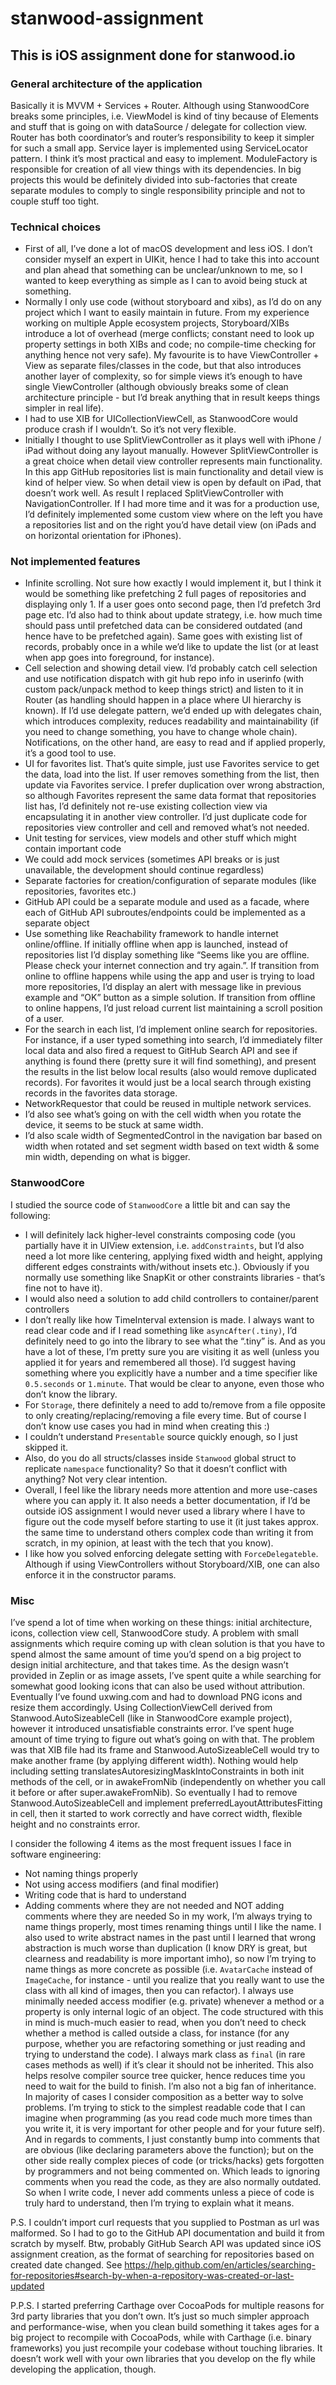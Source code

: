 # stanwood-assignment

## This is iOS assignment done for stanwood.io


### General architecture of the application
Basically it is MVVM + Services + Router. Although using StanwoodCore breaks some principles, i.e. ViewModel is kind of tiny because of Elements and stuff that is going on with dataSource / delegate for collection view.
Router has both coordinator’s and router’s responsibility to keep it simpler for such a small app.
Service layer is implemented using ServiceLocator pattern. I think it’s most practical and easy to implement.
ModuleFactory is responsible for creation of all view things with its dependencies. In big projects this would be definitely divided into sub-factories that create separate modules to comply to single responsibility principle and not to couple stuff too tight.


### Technical choices
- First of all, I’ve done a lot of macOS development and less iOS. I don’t consider myself an expert in UIKit, hence I had to take this into account and plan ahead that something can be unclear/unknown to me, so I wanted to keep everything as simple as I can to avoid being stuck at something.
- Normally I only use code (without storyboard and xibs), as I’d do on any project which I want to easily maintain in future. From my experience working on multiple Apple ecosystem projects, Storyboard/XIBs introduce a lot of overhead (merge conflicts; constant need to look up property settings in both XIBs and code; no compile-time checking for anything hence not very safe). My favourite is to have ViewController + View as separate files/classes in the code, but that also introduces another layer of complexity, so for simple views it’s enough to have single ViewController (although obviously breaks some of clean architecture principle - but I’d break anything that in result keeps things simpler in real life).
- I had to use XIB for UICollectionViewCell, as StanwoodCore would produce crash if I wouldn’t. So it’s not very flexible.
- Initially I thought to use SplitViewController as it plays well with iPhone / iPad without doing any layout manually. However SplitViewController is a great choice when detail view controller represents main functionality. In this app GitHub repositories list is main functionality and detail view is kind of helper view. So when detail view is open by default on iPad, that doesn’t work well. As result I replaced SplitViewController with NavigationController. If I had more time and it was for a production use, I’d definitely implemented some custom view where on the left you have a repositories list and on the right you’d have detail view (on iPads and on horizontal orientation for iPhones).


### Not implemented features
- Infinite scrolling. Not sure how exactly I would implement it, but I think it would be something  like prefetching 2 full pages of repositories and displaying only 1. If a user goes onto second page, then I’d prefetch 3rd page etc. I’d also had to think about update strategy, i.e. how much time should pass until prefetched data can be considered outdated (and hence have to be prefetched again). Same goes with existing list of records, probably once in a while we’d like to update the list (or at least when app goes into foreground, for instance).
- Cell selection and showing detail view. I’d probably catch cell selection and use notification dispatch with git hub repo info in userinfo (with custom pack/unpack method to keep things strict) and listen to it in Router (as handling should happen in a place where UI hierarchy is known). If I’d use delegate pattern, we’d ended up with delegates chain, which introduces complexity, reduces readability and maintainability (if you need to change something, you have to change whole chain). Notifications, on the other hand, are easy to read and if applied properly, it’s a good tool to use.
- UI for favorites list. That’s quite simple, just use Favorites service to get the data, load into the list. If user removes something from the list, then update via Favorites service. I prefer duplication over wrong abstraction, so although Favorites represent the same data format that repositories list has, I’d definitely not re-use existing collection view via encapsulating it in another view controller. I’d just duplicate code for repositories view controller and cell and removed what’s not needed.
- Unit testing for services, view models and other stuff which might contain important code
- We could add mock services (sometimes API breaks or is just unavailable, the development should continue regardless)
- Separate factories for creation/configuration of separate modules (like repositories, favorites etc.)
- GitHub API could be a separate module and used as a facade, where each of GitHub API subroutes/endpoints could be implemented as a separate object
- Use something like Reachability framework to handle internet online/offline. If initially offline when app is launched, instead of repositories list I’d display something like “Seems like you are offline. Please check your internet connection and try again.”. If transition from online to offline happens while using the app and user is trying to load more repositories, I’d display an alert with message like in previous example and “OK” button as a simple solution. If transition from offline to online happens, I’d just reload current list maintaining a scroll position of a user.
- For the search in each list, I’d implement online search for repositories. For instance, if a user typed something into search, I’d immediately filter local data and also fired a request to GitHub Search API and see if anything is found there (pretty sure it will find something), and present the results in the list below local results (also would remove duplicated records). For favorites it would just be a local search through existing records in the favorites data storage.
- NetworkRequestor that could be reused in multiple network services.
- I’d also see what’s going on with the cell width when you rotate the device, it seems to be stuck at same width.
- I’d also scale width of SegmentedControl in the navigation bar based on width when rotated and set segment width based on text width & some min width, depending on what is bigger.


### StanwoodCore
I studied the source code of `StanwoodCore` a little bit and can say the following:
- I will definitely lack higher-level constraints composing code (you partially have it in UIView extension, i.e. `addConstraints`, but I’d also need a lot more like centering, applying fixed width and height, applying different edges constraints with/without insets etc.). Obviously if you normally use something like SnapKit or other constraints libraries - that’s fine not to have it).
- I would also need a solution to add child controllers to container/parent controllers
- I don’t really like how TimeInterval extension is made. I always want to read clear code and if I read something like `asyncAfter(.tiny)`, I’d definitely need to go into the library to see what the “.tiny” is. And as you have a lot of these, I’m pretty sure you are visiting it as well (unless you applied it for years and remembered all those). I’d suggest having something where you explicitly have a number and a time specifier like `0.5.seconds` or `1.minute`. That would be clear to anyone, even those who don’t know the library.
- For `Storage`, there definitely a need to add to/remove from a file opposite to only creating/replacing/removing a file every time. But of course I don’t know use cases you had in mind when creating this :)
- I couldn’t understand `Presentable` source quickly enough, so I just skipped it.
- Also, do you do all structs/classes inside `Stanwood` global struct to replicate `namespace` functionality? So that it doesn’t conflict with anything? Not very clear intention.
- Overall, I feel like the library needs more attention and more use-cases where you can apply it. It also needs a better documentation, if I’d be outside iOS assignment I would never used a library where I have to figure out the code myself before starting to use it (it just takes approx. the same time to understand others complex code than writing it from scratch, in my opinion, at least with the tech that you know).
- I like how you solved enforcing delegate setting with `ForceDelegateble`. Although if using ViewControllers without Storyboard/XIB, one can also enforce it in the constructor params.


### Misc
I’ve spend a lot of time  when working on these things: initial architecture, icons, collection view cell, StanwoodCore study. 
A problem with small assignments which require coming up with clean solution is that you have to spend almost the same amount of time you’d spend on a big project to design initial architecture, and that takes time. 
As the design wasn’t provided in Zeplin or as image assets, I’ve spent quite a while searching for somewhat good looking icons that can also be used without attribution. Eventually I’ve found uxwing.com and had to download PNG icons and resize them accordingly.
Using CollectionViewCell derived from Stanwood.AutoSizeableCell (like in StanwoodCore example project), however it introduced unsatisfiable constraints error. I’ve spent huge amount of time trying to figure out what’s going on with that. The problem was that XIB file had its frame and Stanwood.AutoSizeableCell would try to make another frame (by applying different width). Nothing would help including setting translatesAutoresizingMaskIntoConstraints in both init methods of the cell, or in awakeFromNib (independently on whether you call it before or after super.awakeFromNib). So eventually I had to remove Stanwood.AutoSizeableCell and implement preferredLayoutAttributesFitting in cell, then it started to work correctly and have correct width, flexible height and no constraints error.


I consider the following 4 items as the most frequent issues I face in software engineering:
* Not naming things properly
* Not using access modifiers (and final modifier)
* Writing code that is hard to understand
* Adding comments where they are not needed and NOT adding comments where they are needed
So in my work, I’m always trying to name things properly, most times renaming things until I like the name. I also used to write abstract names in the past until I learned that wrong abstraction is much worse than duplication (I know DRY is great, but clearness and readability is more important imho), so now I’m trying to name things as more concrete as possible (i.e. `AvatarCache` instead of `ImageCache`, for instance - until you realize that you really want to use the class with all kind of images, then you can refactor). 
I always use minimally needed access modifier (e.g. private) whenever a method or a property is only internal logic of an object. The code structured with this in mind is much-much easier to read, when you don’t need to check whether a method is called outside a class, for instance (for any purpose, whether you are refactoring something or just reading and trying to understand the code).
I always mark class as `final` (in rare cases methods as well) if it’s clear it should not be inherited. This also helps resolve compiler source tree quicker, hence reduces time you need to wait for the build to finish. I’m also not a big fan of inheritance. In majority of cases I consider composition as a better way to solve problems.
I’m trying to stick to the simplest readable code that I can imagine when programming (as you read code much more times than you write it, it is very important for other people and for your future self). 
And in regards to comments, I just constantly bump into comments that are obvious (like declaring parameters above the function); but on the other side really complex pieces of code (or tricks/hacks) gets forgotten by programmers and not being commented on. Which leads to ignoring comments when you read the code, as they are also normally outdated. So when I write code, I never add comments unless a piece of code is truly hard to understand, then I’m trying to explain what it means.


P.S. I couldn’t import curl requests that you supplied to Postman as url was malformed. So I had to go to the GitHub API documentation and build it from scratch by myself.
Btw, probably GitHub Search API was updated since iOS assignment creation, as the format of searching for repositories based on created date changed. See https://help.github.com/en/articles/searching-for-repositories#search-by-when-a-repository-was-created-or-last-updated 


P.P.S. I started preferring Carthage over CocoaPods for multiple reasons for 3rd party libraries that you don’t own. It’s just so much simpler approach and performance-wise, when you clean build something it takes ages for a big project to recompile with CocoaPods, while with Carthage (i.e. binary frameworks) you just recompile your codebase without touching libraries. It doesn’t work well with your own libraries that you develop on the fly while developing the application, though.
